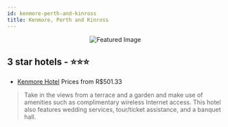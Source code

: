 ```yaml
---
id: kenmore-perth-and-kinross
title: Kenmore, Perth and Kinross
---
```


<center><img src="https://i.travelapi.com/hotels/1000000/10000/4200/4165/2287a05c_b.jpg" alt="Featured Image" /></center>


##  3 star hotels - ⭐️⭐️⭐️

-    [Kenmore Hotel](https://us.hurb.com/hotels/kenmore/kenmore-hotel-JNP-JP731446?cmp=18055) Prices from R$501.33
   > Take in the views from a terrace and a garden and make use of amenities such as complimentary wireless Internet access. This hotel also features wedding services, tour/ticket assistance, and a banquet hall.

